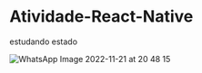 # Atividade-React-Native
estudando estado

![WhatsApp Image 2022-11-21 at 20 48 15](https://user-images.githubusercontent.com/60524381/203181091-05e6c915-2cbc-4292-9043-9205df1823f9.jpeg)
